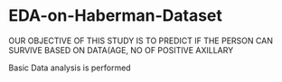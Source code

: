 # EDA-on-Haberman-Dataset

OUR OBJECTIVE OF THIS STUDY IS TO PREDICT IF THE PERSON CAN SURVIVE BASED ON DATA(AGE, NO OF POSITIVE AXILLARY

Basic Data analysis is performed 
